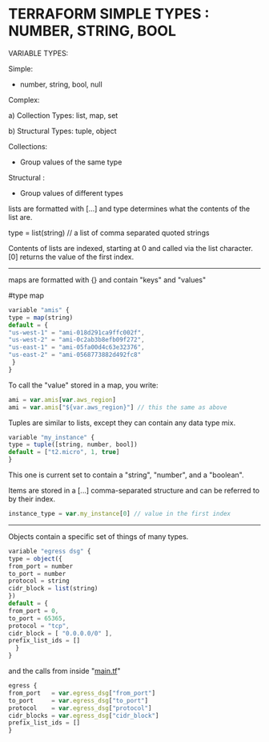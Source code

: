 # TERRAFORM SIMPLE TYPES : NUMBER, STRING, BOOL

VARIABLE TYPES:

Simple:

- number, string, bool, null

Complex:

a) Collection Types: list, map, set

b) Structural Types: tuple, object

Collections:

- Group values of the same type

Structural : 

- Group values of different types

lists are formatted with [...] and type determines what the contents of the list are.

type = list(string) // a list of comma separated quoted strings

Contents of lists are indexed, starting at 0 and called via the list character. [0] returns the value of the first index.

---

maps are formatted with {} and contain "keys" and "values"

#type map

```jsx
variable "amis" {
type = map(string)
default = {
"us-west-1" = "ami-018d291ca9ffc002f",
"us-west-2" = "ami-0c2ab3b8efb09f272",
"us-east-1" = "ami-05fa00d4c63e32376",
"us-east-2" = "ami-0568773882d492fc8"
 }
}
```

To call the "value" stored in a map, you write:

```jsx
ami = var.amis[var.aws_region]
ami = var.amis["${var.aws_region}"] // this the same as above
```

Tuples are similar to lists, except they can contain any data type mix.

```jsx
variable "my_instance" {
type = tuple([string, number, bool])
default = ["t2.micro", 1, true]
}
```

This one is current set to contain a "string", "number", and a "boolean".

Items are stored in a [...] comma-separated structure and can be referred to by their index.

```jsx
instance_type = var.my_instance[0] // value in the first index
```

---

Objects contain a specific set of things of many types.

```jsx
variable "egress dsg" {
type = object({
from_port = number
to_port = number
protocol = string
cidr_block = list(string)
})
default = {
from_port = 0,
to_port = 65365,
protocol = "tcp",
cidr_block = [ "0.0.0.0/0" ],
prefix_list_ids = []
  }
}
```

and the calls from inside "[main.tf](http://main.tf/)"

```jsx
egress {
from_port   = var.egress_dsg["from_port"]
to_port     = var.egress_dsg["to_port"]
protocol    = var.egress_dsg["protocol"]
cidr_blocks = var.egress_dsg["cidr_block"]
prefix_list_ids = []
}
```